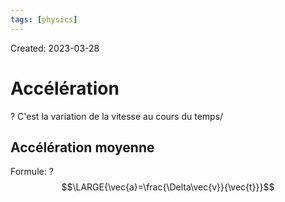 ```yaml
---
tags: [physics] 
---
```

Created: 2023-03-28

# Accélération
?
C'est la variation de la vitesse au cours du temps/

## Accélération moyenne
Formule:
?
$$\LARGE{\vec{a}=\frac{\Delta\vec{v}}{\vec{t}}}$$